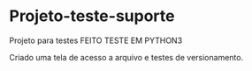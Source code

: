 # Projeto-teste-suporte
Projeto para testes
FEITO TESTE EM PYTHON3 

Criado uma tela de acesso a arquivo e testes de versionamento.
